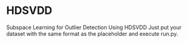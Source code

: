 # HDSVDD
Subspace Learning for Outlier Detection Using HDSVDD
Just put your dataset with the same format as the placeholder and execute run.py.

